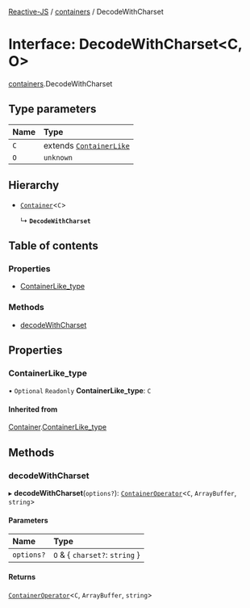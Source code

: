 [Reactive-JS](../README.md) / [containers](../modules/containers.md) / DecodeWithCharset

# Interface: DecodeWithCharset<C, O\>

[containers](../modules/containers.md).DecodeWithCharset

## Type parameters

| Name | Type |
| :------ | :------ |
| `C` | extends [`ContainerLike`](containers.ContainerLike.md) |
| `O` | `unknown` |

## Hierarchy

- [`Container`](containers.Container.md)<`C`\>

  ↳ **`DecodeWithCharset`**

## Table of contents

### Properties

- [ContainerLike\_type](containers.DecodeWithCharset.md#containerlike_type)

### Methods

- [decodeWithCharset](containers.DecodeWithCharset.md#decodewithcharset)

## Properties

### ContainerLike\_type

• `Optional` `Readonly` **ContainerLike\_type**: `C`

#### Inherited from

[Container](containers.Container.md).[ContainerLike_type](containers.Container.md#containerlike_type)

## Methods

### decodeWithCharset

▸ **decodeWithCharset**(`options?`): [`ContainerOperator`](../modules/containers.md#containeroperator)<`C`, `ArrayBuffer`, `string`\>

#### Parameters

| Name | Type |
| :------ | :------ |
| `options?` | `O` & { `charset?`: `string`  } |

#### Returns

[`ContainerOperator`](../modules/containers.md#containeroperator)<`C`, `ArrayBuffer`, `string`\>
